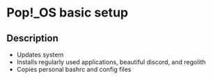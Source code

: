 # Pop!_OS basic setup
## Description
* Updates system
* Installs regularly used applications, beautiful discord, and regolith
* Copies personal bashrc and config files
